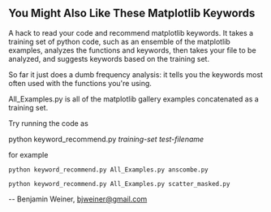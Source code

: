 
## You Might Also Like These Matplotlib Keywords ##

A hack to read your code and recommend matplotlib keywords.
It takes a training set of python code, such as an ensemble of 
the matplotlib examples, analyzes the functions and keywords,
then takes your file to be analyzed, and suggests keywords
based on the training set.

So far it just does a dumb frequency analysis: it tells you
the keywords most often used with the functions you're using.

All_Examples.py is all of the matplotlib gallery examples 
concatenated as a training set.

Try running the code as

python keyword_recommend.py _training-set test-filename_

for example

`python keyword_recommend.py All_Examples.py anscombe.py`

`python keyword_recommend.py All_Examples.py scatter_masked.py`


-- Benjamin Weiner, bjweiner@gmail.com
